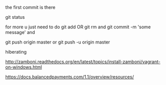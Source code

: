 
the first commit is there

git status

for more u just need to do 
git add <somthing> OR git rm <filenames>
and 
git commit -m 'some message'
and

git push origin master
or
git push -u origin master

hiberating



http://zamboni.readthedocs.org/en/latest/topics/install-zamboni/vagrant-on-windows.html

https://docs.balancedpayments.com/1.1/overview/resources/